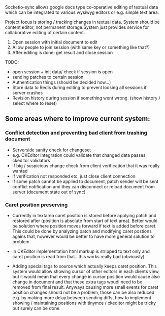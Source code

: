 Socketio-sync allows google docs type co-operative editing of textual data 
which can be integrated to various wysiwyg editors or e.g. simple text area.

Project focus is storing / tracking changes in textual data. System should be
content editor, not permanent storage.System just provides service for 
collaborative editing of certain content.

 1. Open session with initial document to edit 
 2. Allow people to join session (with same key or something like that?)
 3. After editing is done: get result and close session
 
TODO:
 * open session + init data/ check if session is open
 * sending patches to certain session
 * Authentication things (should be decided how...)
 * Store data to Redis during editing to prevent loosing 
   all sessions if server crashes
 * Revision history during session if something went wrong. 
   (show history / select where to reset)

## Some areas where to improve current system:

### Conflict detection and preventing bad client from trashing document

* Serverside sanity check for changeset
* e.g. CKEditor integration could validate that changed data passes ckeditor 
  validators
* if big / suspicious change check from client verification that it was really
  wanted
* if verification not responded etc. just close client connection
* if some patch cannot be applied to document, patch sender will be sent
  conflict notification and they can disconnect or reload document from server
  (document state out of sync)

### Caret position preserving

* Currently in textarea caret position is stored before applying patch and 
  restored after (position is absolute from start of text area). Better would 
  be solution where position moves forward if text is added before caret. This 
  could be done by analyzing patch and modifying caret postions agains that, 
  however would be better to have more general solution to problem.

* In CKEditor implementation html markup is stripped to text only and caret 
  position is read from that.. this works really bad (obviously)

* Adding special tags to source which actually keeps caret position. This 
  system would allow showing cursor of other editors in each clients view, 
  but it would mean that every change in cursor position would cause also 
  change in document and that these extra tags woudl need to be removed from 
  final result. Anyways causing more small events for caret position changes 
  should not be a problem, those can be also reduced e.g. by making more 
  delay between sending diffs, how to implement showing / maintaining 
  positions with tinymce / ckeditor might be tricky but surely can be done.
